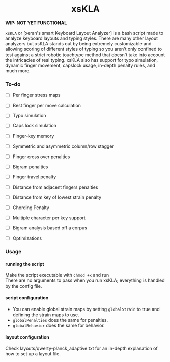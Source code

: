 <h1 align="center">xsKLA</h1>
<b> WIP: NOT YET FUNCTIONAL</b><br>

`xsKLA` or [xeran's smart Keyboard Layout Analyzer] is a bash script made to analyze keyboard layouts and typing styles. There are many other layout analyzers but xsKLA stands out by being extremely customizable and allowing scoring of different styles of typing so you aren't only confined to test against a strict robotic touchtype method that doesn't take into account the intricacies of real typing. xsKLA also has support for typo simulation, dynamic finger movement, capslock usage, in-depth penalty rules, and much more.


### To-do
- [ ] Per finger stress maps
- [ ] Best finger per move calculation
- [ ] Typo simulation
- [ ] Caps lock simulation
- [ ] Finger-key memory
- [ ] Symmetric and asymmetric column/row stagger
- [ ] Finger cross over penalties
- [ ] Bigram penalties
- [ ] Finger travel penalty
- [ ] Distance from adjacent fingers penalties
- [ ] Distance from key of lowest strain penalty
- [ ] Chording Penalty
- [ ] Multiple character per key support
- [ ] Bigram analysis based off a corpus
- [ ] Optimizations


### Usage

#### running the script
Make the script executable with `chmod +x` and run<br>
There are no arguments to pass when you run xsKLA; everything is handled by the config file.

#### script configuration
- You can enable global strain maps by setting `globalStrain` to true and defining the strain maps to use.
- `globalPenalties` does the same for penalties.
- `globalBehavior` does the same for behavior.

#### layout configuration
Check layouts/qwerty-planck_adaptive.txt for an in-depth explanation of how to set up a layout file.
